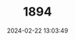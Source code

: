 ---
title: "1894"
category: "Apodemus gurkha"
draft: false
date: 2024-02-22 13:03:49
languages:
  English: ["Himalayan Field Mouse", "Himalayan Wood Mouse", "Nepalese Field Mouse"]
  German: ["Himalaya-Waldmaus"]
---